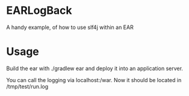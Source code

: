 EARLogBack
==========

A handy example, of how to use slf4j within an EAR

Usage
=====

Build the ear with ./gradlew ear and deploy it into an application server.

You can call the logging via localhost:<PORT>/war. Now it should be located in /tmp/test/run.log
